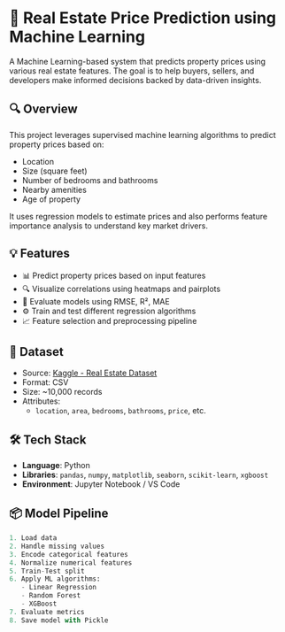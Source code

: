 # 🧠 Real Estate Price Prediction using Machine Learning

A Machine Learning-based system that predicts property prices using various real estate features. The goal is to help buyers, sellers, and developers make informed decisions backed by data-driven insights.

## 🔍 Overview

This project leverages supervised machine learning algorithms to predict property prices based on:
- Location
- Size (square feet)
- Number of bedrooms and bathrooms
- Nearby amenities
- Age of property

It uses regression models to estimate prices and also performs feature importance analysis to understand key market drivers.

## 💡 Features

- 📊 Predict property prices based on input features
- 🔍 Visualize correlations using heatmaps and pairplots
- 🧪 Evaluate models using RMSE, R², MAE
- ⚙️ Train and test different regression algorithms
- 📈 Feature selection and preprocessing pipeline

## 📁 Dataset

- Source: [Kaggle - Real Estate Dataset](https://www.kaggle.com/)
- Format: CSV
- Size: ~10,000 records
- Attributes:
  - `location`, `area`, `bedrooms`, `bathrooms`, `price`, etc.

## 🛠️ Tech Stack

- **Language**: Python
- **Libraries**: `pandas`, `numpy`, `matplotlib`, `seaborn`, `scikit-learn`, `xgboost`
- **Environment**: Jupyter Notebook / VS Code

## 📦 Model Pipeline

```python
1. Load data
2. Handle missing values
3. Encode categorical features
4. Normalize numerical features
5. Train-Test split
6. Apply ML algorithms:
   - Linear Regression
   - Random Forest
   - XGBoost
7. Evaluate metrics
8. Save model with Pickle
